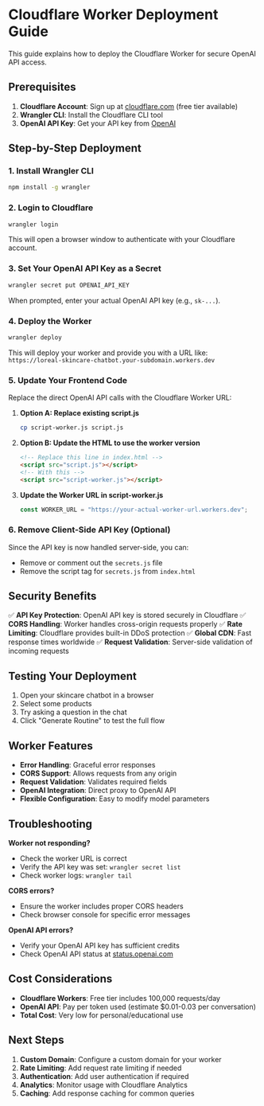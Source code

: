 # Cloudflare Worker Deployment Guide

This guide explains how to deploy the Cloudflare Worker for secure OpenAI API access.

## Prerequisites

1. **Cloudflare Account**: Sign up at [cloudflare.com](https://cloudflare.com) (free tier available)
2. **Wrangler CLI**: Install the Cloudflare CLI tool
3. **OpenAI API Key**: Get your API key from [OpenAI](https://platform.openai.com/api-keys)

## Step-by-Step Deployment

### 1. Install Wrangler CLI

```bash
npm install -g wrangler
```

### 2. Login to Cloudflare

```bash
wrangler login
```

This will open a browser window to authenticate with your Cloudflare account.

### 3. Set Your OpenAI API Key as a Secret

```bash
wrangler secret put OPENAI_API_KEY
```

When prompted, enter your actual OpenAI API key (e.g., `sk-...`).

### 4. Deploy the Worker

```bash
wrangler deploy
```

This will deploy your worker and provide you with a URL like:
`https://loreal-skincare-chatbot.your-subdomain.workers.dev`

### 5. Update Your Frontend Code

Replace the direct OpenAI API calls with the Cloudflare Worker URL:

1. **Option A: Replace existing script.js**

   ```bash
   cp script-worker.js script.js
   ```

2. **Option B: Update the HTML to use the worker version**

   ```html
   <!-- Replace this line in index.html -->
   <script src="script.js"></script>
   <!-- With this -->
   <script src="script-worker.js"></script>
   ```

3. **Update the Worker URL in script-worker.js**
   ```javascript
   const WORKER_URL = "https://your-actual-worker-url.workers.dev";
   ```

### 6. Remove Client-Side API Key (Optional)

Since the API key is now handled server-side, you can:

- Remove or comment out the `secrets.js` file
- Remove the script tag for `secrets.js` from `index.html`

## Security Benefits

✅ **API Key Protection**: OpenAI API key is stored securely in Cloudflare
✅ **CORS Handling**: Worker handles cross-origin requests properly
✅ **Rate Limiting**: Cloudflare provides built-in DDoS protection
✅ **Global CDN**: Fast response times worldwide
✅ **Request Validation**: Server-side validation of incoming requests

## Testing Your Deployment

1. Open your skincare chatbot in a browser
2. Select some products
3. Try asking a question in the chat
4. Click "Generate Routine" to test the full flow

## Worker Features

- **Error Handling**: Graceful error responses
- **CORS Support**: Allows requests from any origin
- **Request Validation**: Validates required fields
- **OpenAI Integration**: Direct proxy to OpenAI API
- **Flexible Configuration**: Easy to modify model parameters

## Troubleshooting

**Worker not responding?**

- Check the worker URL is correct
- Verify the API key was set: `wrangler secret list`
- Check worker logs: `wrangler tail`

**CORS errors?**

- Ensure the worker includes proper CORS headers
- Check browser console for specific error messages

**OpenAI API errors?**

- Verify your OpenAI API key has sufficient credits
- Check OpenAI API status at [status.openai.com](https://status.openai.com)

## Cost Considerations

- **Cloudflare Workers**: Free tier includes 100,000 requests/day
- **OpenAI API**: Pay per token used (estimate $0.01-0.03 per conversation)
- **Total Cost**: Very low for personal/educational use

## Next Steps

1. **Custom Domain**: Configure a custom domain for your worker
2. **Rate Limiting**: Add request rate limiting if needed
3. **Authentication**: Add user authentication if required
4. **Analytics**: Monitor usage with Cloudflare Analytics
5. **Caching**: Add response caching for common queries
